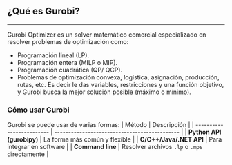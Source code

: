 ## ¿Qué es Gurobi?
---
Gurobi Optimizer es un solver matemático comercial especializado en resolver problemas de optimización como:
* Programación lineal (LP).
* Programación entera (MILP o MIP).
* Programación cuadrática (QP/ QCP).
* Problemas de optimización convexa, logística, asignación, producción, rutas, etc.
Es decir le das variables, restricciones y una función objetivo, y Gurobi busca la mejor solución posible (máximo o mínimo).

### Cómo usar Gurobi
Gurobi se puede usar de varias formas:
| Método                    | Descripción                                   |
| ------------------------- | --------------------------------------------- |
| **Python API (gurobipy)** | La forma más común y flexible                 |
| **C/C++/Java/.NET API**   | Para integrar en software                     |
| **Command line**          | Resolver archivos `.lp` o `.mps` directamente |



